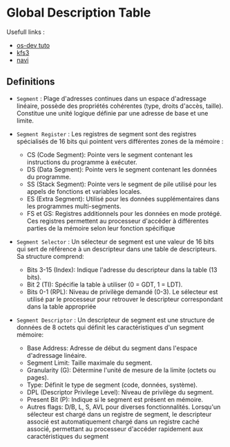 # Global Description Table

Usefull links :

- [os-dev tuto](https://wiki.osdev.org/GDT_Tutorial)
- [kfs3](https://samypesse.gitbook.io/how-to-create-an-operating-system/chapter-6)
- [navi](https://segmentfault.com/a/1190000040187304/en)

## Definitions

- `Segment` : Plage d'adresses continues dans un espace d'adressage linéaire, possède des propriétés cohérentes (type, droits d'accès, taille). Constitue une unité logique définie par une adresse de base et une limite.

- `Segment Register` :
Les registres de segment sont des registres spécialisés de 16 bits qui pointent vers différentes zones de la mémoire :
  - CS (Code Segment): Pointe vers le segment contenant les instructions du programme à exécuter.
  - DS (Data Segment): Pointe vers le segment contenant les données du programme.
  - SS (Stack Segment): Pointe vers le segment de pile utilisé pour les appels de fonctions et variables locales.
  - ES (Extra Segment): Utilisé pour les données supplémentaires dans les programmes multi-segments.
  - FS et GS: Registres additionnels pour les données en mode protégé.
Ces registres permettent au processeur d'accéder à différentes parties de la mémoire selon leur fonction spécifique

- `Segment Selector` :
Un sélecteur de segment est une valeur de 16 bits qui sert de référence à un descripteur dans une table de descripteurs. Sa structure comprend:
  - Bits 3-15 (Index): Indique l'adresse du descripteur dans la table (13 bits).
  - Bit 2 (TI): Spécifie la table à utiliser (0 = GDT, 1 = LDT).
  - Bits 0-1 (RPL): Niveau de privilège demandé (0-3).
Le sélecteur est utilisé par le processeur pour retrouver le descripteur correspondant dans la table appropriée

- `Segment Descriptor` :
Un descripteur de segment est une structure de données de 8 octets qui définit les caractéristiques d'un segment mémoire:
  - Base Address: Adresse de début du segment dans l'espace d'adressage linéaire.
  - Segment Limit: Taille maximale du segment.
  - Granularity (G): Détermine l'unité de mesure de la limite (octets ou pages).
  - Type: Définit le type de segment (code, données, système).
  - DPL (Descriptor Privilege Level): Niveau de privilège du segment.
  - Present Bit (P): Indique si le segment est présent en mémoire.
  - Autres flags: D/B, L, S, AVL pour diverses fonctionnalités.
Lorsqu'un sélecteur est chargé dans un registre de segment, le descripteur associé est automatiquement chargé dans un registre caché associé, permettant au processeur d'accéder rapidement aux caractéristiques du segment
